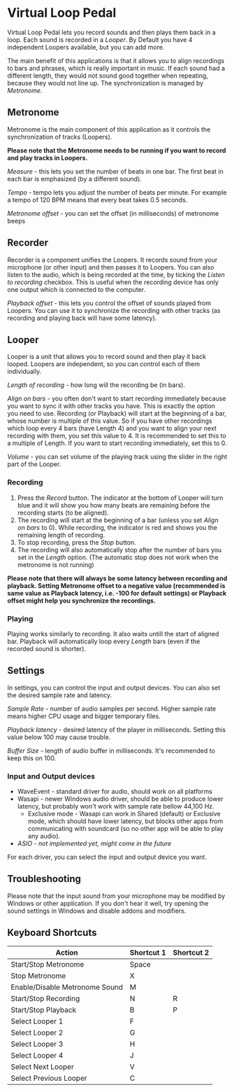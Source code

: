 # Virtual Loop Pedal

Virtual Loop Pedal lets you record sounds and then plays them back in a loop. Each sound is recorded in a *Looper*. By Default you have 4 independent Loopers available, but you can add more.

The main benefit of this applications is that it allows you to align recordings to bars and phrases, which is really important in music. If each sound had a different length, they would not sound good together when repeating, because they would not line up. The synchronization is managed by *Metronome*.

## Metronome

Metronome is the main component of this application as it controls the synchronization of tracks (Loopers).

**Please note that the Metronome needs to be running if you want to record and play tracks in Loopers.**

*Measure* - this lets you set the number of beats in one bar. The first beat in each bar is emphasized (by a different sound).

*Tempo* - tempo lets you adjust the number of beats per minute. For example a tempo of 120 BPM means that every beat takes 0.5 seconds.

*Metronome offset* - you can set the offset (in milliseconds) of metronome beeps 

## Recorder

Recorder is a component unifies the Loopers. It records sound from your microphone (or other input) and then passes it to Loopers. You can also listen to the audio, which is being recorded at the time, by ticking the *Listen to recording* checkbox. This is useful when the recording device has only one output which is connected to the computer.

*Playback offset* - this lets you control the offset of sounds played from Loopers. You can use it to synchronize the recording with other tracks (as recording and playing back will have some latency).

## Looper

Looper is a unit that allows you to record sound and then play it back looped. Loopers are independent, so you can control each of them individually.

*Length of recording* - how long will the recording be (in bars). 

*Align on bars* - you often don't want to start recording immediately because you want to sync it with other tracks you have. This is exactly the option you need to use. Recording (or Playback) will start at the beginning of a bar, whose number is multiple of this value. So if you have other recordings which loop every 4 bars (have Length 4) and you want to align your next recording with them, you set this value to 4. It is recommended to set this to a multiple of Length. If you want to start recording immediately, set this to 0.

*Volume* - you can set volume of the playing track using the slider in the right part of the Looper.

### Recording 

1. Press the *Record* button. The indicator at the bottom of Looper will turn blue and it will show you how many beats are remaining before the recording starts (to be aligned). 
2. The recording will start at the beginning of a bar (unless you set *Align on bars* to 0). While recording, the indicator is red and shows you the remaining length of recording. 
3. To stop recording, press the *Stop* button.
4. The recording will also automatically stop after the number of bars you set in the *Length* option. (The automatic stop does not work when the metronome is not running)

**Please note that there will always be some latency between recording and playback. Setting Metronome offset to a negative value (recommended is same value as Playback latency, i.e. -100 for default settings)  or Playback offset might help you synchronize the recordings.**

### Playing 

Playing works similarly to recording. It also waits untill the start of aligned bar. Playback will automatically loop every *Length* bars (even if the recorded sound is shorter).

## Settings

In settings, you can control the input and output devices. You can also set the desired sample rate and latency.

*Sample Rate* - number of audio samples per second. Higher sample rate means higher CPU usage and bigger temporary files.

*Playback latency* - desired latency of the player in milliseconds. Setting this value below 100 may cause trouble.

*Buffer Size* - length of audio buffer in milliseconds. It's recommended to keep this on 100.

### Input and Output devices

* WaveEvent - standard driver for audio, should work on all platforms
* Wasapi - newer Windows audio driver, should be able to produce lower latency, but probably won't work with sample rate bellow 44,100 Hz.
  * Exclusive mode - Wasapi can work in Shared (default) or Exclusive mode, which should have lower latency, but blocks other apps from communicating with soundcard (so no other app will be able to play any audio).
* *ASIO* - *not implemented yet, might come in the future*

For each driver, you can select the input and output device you want. 

## Troubleshooting

Please note that the input sound from your microphone may be modified by Windows or other application. If you don't hear it well, try opening the sound settings in Windows and disable addons and modifiers.

## Keyboard Shortcuts
|Action	|Shortcut 1|Shortcut 2|
|-------|----------|----------|
|Start/Stop Metronome|Space|
|Stop Metronome|X||
|Enable/Disable Metronome Sound|M|
|Start/Stop Recording|N|R|
|Start/Stop Playback|B|P|
|Select Looper 1|F||
|Select Looper 2|G||
|Select Looper 3|H||
|Select Looper 4|J||
|Select Next Looper|V||
|Select Previous Looper|C|| 